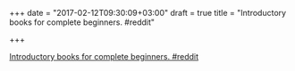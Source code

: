 +++
date = "2017-02-12T09:30:09+03:00"
draft = true
title = "Introductory books for complete beginners.  #reddit"

+++

<p><a href="https://t.co/vBMy6xWwya">Introductory books for complete beginners.  #reddit</a></p>
